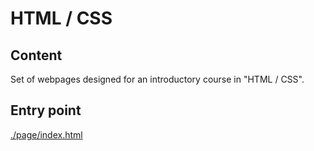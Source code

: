 <h1> HTML / CSS </h1>

<h2> Content </h2>
<p>
  Set of webpages designed for an introductory course in "HTML / CSS".
</p>

<h2> Entry point </h2>
<p>
  <a href="https://github.com/Valstrasz/Webpages/blob/main/Pre_training/HTML_CSS/page/index.html"> ./page/index.html </a>
</p>
